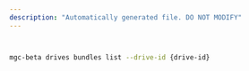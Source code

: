 ```yaml
---
description: "Automatically generated file. DO NOT MODIFY"
---
```


```bash


mgc-beta drives bundles list --drive-id {drive-id}

```